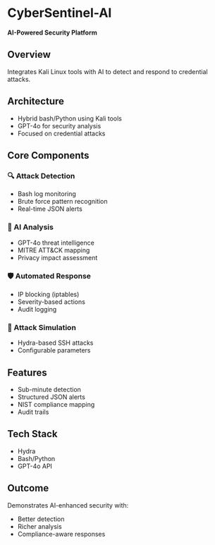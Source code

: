 # CyberSentinel-AI

**AI-Powered Security Platform**

## Overview
Integrates Kali Linux tools with AI to detect and respond to credential attacks.

## Architecture
- Hybrid bash/Python using Kali tools  
- GPT-4o for security analysis  
- Focused on credential attacks  

## Core Components

### 🔍 Attack Detection
- Bash log monitoring  
- Brute force pattern recognition  
- Real-time JSON alerts  

### 🧠 AI Analysis
- GPT-4o threat intelligence  
- MITRE ATT&CK mapping  
- Privacy impact assessment  

### 🛡️ Automated Response
- IP blocking (iptables)  
- Severity-based actions  
- Audit logging  

### 🎯 Attack Simulation
- Hydra-based SSH attacks  
- Configurable parameters  

## Features
- Sub-minute detection  
- Structured JSON alerts  
- NIST compliance mapping  
- Audit trails  

## Tech Stack
- Hydra  
- Bash/Python  
- GPT-4o API  

## Outcome
Demonstrates AI-enhanced security with:  
- Better detection  
- Richer analysis  
- Compliance-aware responses  
